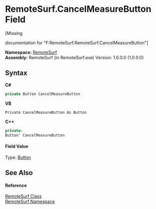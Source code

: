 # RemoteSurf.CancelMeasureButton Field
 

\[Missing <summary> documentation for "F:RemoteSurf.RemoteSurf.CancelMeasureButton"\]

**Namespace:**&nbsp;<a href="7b4d5b30-fbcc-2819-791d-1218b8fe6268">RemoteSurf</a><br />**Assembly:**&nbsp;RemoteSurf (in RemoteSurf.exe) Version: 1.0.0.0 (1.0.0.0)

## Syntax

**C#**<br />
``` C#
private Button CancelMeasureButton
```

**VB**<br />
``` VB
Private CancelMeasureButton As Button
```

**C++**<br />
``` C++
private:
Button^ CancelMeasureButton
```


#### Field Value
Type: <a href="http://msdn2.microsoft.com/en-us/library/031c58k4" target="_blank">Button</a>

## See Also


#### Reference
<a href="f58b0662-84a3-ebf2-e439-8ba7664d2ebd">RemoteSurf Class</a><br /><a href="7b4d5b30-fbcc-2819-791d-1218b8fe6268">RemoteSurf Namespace</a><br />